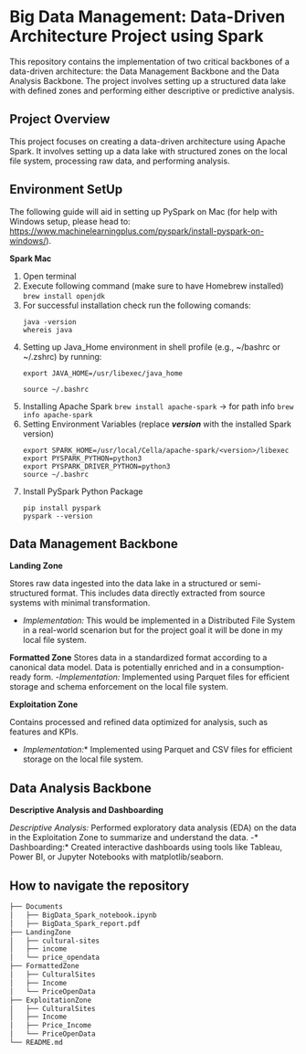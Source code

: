 # Big Data Management: Data-Driven Architecture Project using Spark
This repository contains the implementation of two critical backbones of a data-driven architecture: the Data Management Backbone and the Data Analysis Backbone. The project involves setting up a structured data lake with defined zones and performing either descriptive or predictive analysis. 

## Project Overview 
This project focuses on creating a data-driven architecture using Apache Spark. It involves setting up a data lake with structured zones on the local file system, processing raw data, and performing analysis.

## Environment SetUp 
The following guide will aid in setting up PySpark on Mac (for help with Windows setup, please head to: https://www.machinelearningplus.com/pyspark/install-pyspark-on-windows/). 

**Spark Mac** 
1. Open terminal
2. Execute following command (make sure to have Homebrew installed)
   ```brew install openjdk``` 
3. For successful installation check run the following comands:
   ```
   java -version
   whereis java
   ```
4. Setting up Java_Home environment in shell profile (e.g., ~/bashrc or ~/.zshrc) by running:
   ```
   export JAVA_HOME=/usr/libexec/java_home
   ```
   ```
   source ~/.bashrc
   ```
5. Installing Apache Spark ``` brew install apache-spark ```
   -> for path info ``` brew info apache-spark ```
6. Setting Environment Variables (replace ***version*** with the installed Spark version) 
   ```
   export SPARK_HOME=/usr/local/Cella/apache-spark/<version>/libexec
   export PYSPARK_PYTHON=python3
   export PYSPARK_DRIVER_PYTHON=python3
   source ~/.bashrc
   ```
8. Install PySpark Python Package
   ```
   pip install pyspark
   pyspark --version
   ```
 

## Data Management Backbone 
**Landing Zone**

Stores raw data ingested into the data lake in a structured or semi-structured format. This includes data directly extracted from source systems with minimal transformation.
- *Implementation:* This would be implemented in a Distributed File System in a real-world scenarion but for the project goal it will be done in my local file system.

**Formatted Zone**
Stores data in a standardized format according to a canonical data model. Data is potentially enriched and in a consumption-ready form.
-*Implementation:* Implemented using Parquet files for efficient storage and schema enforcement on the local file system. 

**Exploitation Zone**

Contains processed and refined data optimized for analysis, such as features and KPIs.
- *Implementation:** Implemented using Parquet and CSV files for efficient storage on the local file system. 

## Data Analysis Backbone 
**Descriptive Analysis and Dashboarding** 

*Descriptive Analysis:* Performed exploratory data analysis (EDA) on the data in the Exploitation Zone to summarize and understand the data. 
-* Dashboarding:* Created interactive dashboards using tools like Tableau, Power BI, or Jupyter Notebooks with matplotlib/seaborn. 

## How to navigate the repository
```bash 
├── Documents
│   ├── BigData_Spark_notebook.ipynb
│   ├── BigData_Spark_report.pdf
├── LandingZone
│   ├── cultural-sites
│   ├── income
│   └── price_opendata
├── FormattedZone
│   ├── CulturalSites
│   ├── Income
│   └── PriceOpenData
├── ExploitationZone
│   ├── CulturalSites
│   ├── Income
│   ├── Price_Income
│   └── PriceOpenData
└── README.md
```
